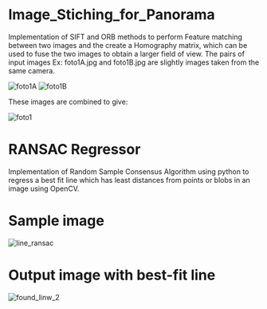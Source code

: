 # Image_Stiching_for_Panorama
Implementation of SIFT and ORB methods to perform Feature matching between two images and the create a Homography matrix, which can be used to fuse the two images to obtain a larger field of view.
The pairs of input images Ex: foto1A.jpg and foto1B.jpg are slightly images taken from the same camera.

![foto1A](https://user-images.githubusercontent.com/106699115/207804449-929fb313-e8cc-4a72-aa00-b4009149dbe3.jpg)
![foto1B](https://user-images.githubusercontent.com/106699115/207804451-cbcce482-f867-4143-919d-8ba380446574.jpg)

 These images are combined to give:
 
 ![foto1](https://user-images.githubusercontent.com/106699115/207804558-10a98d3c-7639-48f1-ba72-bebd1e1572f2.png)

# RANSAC Regressor

Implementation of Random Sample Consensus Algorithm using python to regress a best fit line which has least distances from points or blobs in an image using OpenCV.

# Sample image

![line_ransac](https://user-images.githubusercontent.com/106699115/207798180-2e944318-3879-4875-bdd8-b1f9fd7a9cfa.png)


# Output image with best-fit line

![found_linw_2](https://user-images.githubusercontent.com/106699115/207798195-69e53c7c-f98a-432d-b013-79139b54a62b.png)
